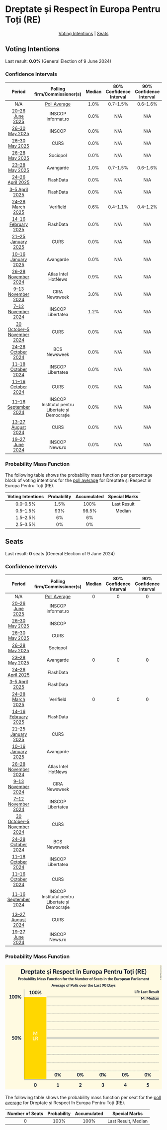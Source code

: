 # Dreptate și Respect în Europa Pentru Toți (RE)

<p align="center"><a href="#voting-intentions">Voting Intentions</a> | <a href="#seats">Seats</a></p>

## Voting Intentions

Last result: **0.0%** (General Election of 9 June 2024)

### Confidence Intervals

| Period     | Polling firm/Commissioner(s) | Median | 80% Confidence Interval | 90% Confidence Interval | 95% Confidence Interval | 99% Confidence Interval |
|:----------:|:----------------:|:-----------:|:-----------------------:|:-----------------------:|:-----------------------:|:-----------------------:|
| N/A | [Poll Average](average.html) | 1.0% | 0.7–1.5% | 0.6–1.6% | 0.6–1.7% | 0.5–1.9% |
| [20–26 June 2025](2025-06-26-INSCOP.html) | INSCOP <br> informat.ro | 0.0% | N/A | N/A | N/A | N/A |
| [26–30 May 2025](2025-05-30-INSCOP.html) | INSCOP | 0.0% | N/A | N/A | N/A | N/A |
| [26–30 May 2025](2025-05-30-CURS.html) | CURS | 0.0% | N/A | N/A | N/A | N/A |
| [26–28 May 2025](2025-05-28-Sociopol.html) | Sociopol | 0.0% | N/A | N/A | N/A | N/A |
| [23–28 May 2025](2025-05-28-Avangarde.html) | Avangarde | 1.0% | 0.7–1.5% | 0.6–1.6% | 0.6–1.7% | 0.5–2.0% |
| [24–26 April 2025](2025-04-26-FlashData.html) | FlashData | 0.0% | N/A | N/A | N/A | N/A |
| [3–5 April 2025](2025-04-05-FlashData.html) | FlashData | 0.0% | N/A | N/A | N/A | N/A |
| [24–28 March 2025](2025-03-28-Verifield.html) | Verifield | 0.6% | 0.4–1.1% | 0.4–1.2% | 0.3–1.3% | 0.2–1.6% |
| [14–16 February 2025](2025-02-16-FlashData.html) | FlashData | 0.0% | N/A | N/A | N/A | N/A |
| [21–25 January 2025](2025-01-25-CURS.html) | CURS | 0.0% | N/A | N/A | N/A | N/A |
| [10–16 January 2025](2025-01-16-Avangarde.html) | Avangarde | 0.0% | N/A | N/A | N/A | N/A |
| [26–28 November 2024](2024-11-28-AtlasIntel.html) | Atlas Intel <br> HotNews | 0.9% | N/A | N/A | N/A | N/A |
| [9–13 November 2024](2024-11-13-CIRA.html) | CIRA <br> Newsweek | 3.0% | N/A | N/A | N/A | N/A |
| [7–12 November 2024](2024-11-12-INSCOP.html) | INSCOP <br> Libertatea | 1.2% | N/A | N/A | N/A | N/A |
| [30 October–5 November 2024](2024-11-05-CURS.html) | CURS | 0.0% | N/A | N/A | N/A | N/A |
| [24–28 October 2024](2024-10-28-BCS.html) | BCS <br> Newsweek | 0.0% | N/A | N/A | N/A | N/A |
| [11–18 October 2024](2024-10-18-INSCOP.html) | INSCOP <br> Libertatea | 0.0% | N/A | N/A | N/A | N/A |
| [11–16 October 2024](2024-10-16-CURS.html) | CURS | 0.0% | N/A | N/A | N/A | N/A |
| [11–16 September 2024](2024-09-16-INSCOP.html) | INSCOP <br> Institutul pentru Libertate și Democrație | 0.0% | N/A | N/A | N/A | N/A |
| [13–27 August 2024](2024-08-27-CURS.html) | CURS | 0.0% | N/A | N/A | N/A | N/A |
| [19–27 June 2024](2024-06-27-INSCOP.html) | INSCOP <br> News.ro | 0.0% | N/A | N/A | N/A | N/A |

### Probability Mass Function

The following table shows the probability mass function per percentage block of voting intentions for the [poll average](average.html) for Dreptate și Respect în Europa Pentru Toți (RE).

| Voting Intentions | Probability | Accumulated | Special Marks |
|:-----------------:|:-----------:|:-----------:|:-------------:|
| 0.0–0.5% | 1.5% | 100% | Last Result |
| 0.5–1.5% | 93% | 98.5% | Median |
| 1.5–2.5% | 6% | 6% |  |
| 2.5–3.5% | 0% | 0% |  |


## Seats

Last result: **0** seats (General Election of 9 June 2024)

### Confidence Intervals

| Period     | Polling firm/Commissioner(s) | Median | 80% Confidence Interval | 90% Confidence Interval | 95% Confidence Interval | 99% Confidence Interval |
|:----------:|:----------------:|:------:|:-----------------------:|:-----------------------:|:-----------------------:|:-----------------------:|
| N/A | [Poll Average](average.html) | 0 | 0 | 0 | 0 | 0 |
| [20–26 June 2025](2025-06-26-INSCOP.html) | INSCOP <br> informat.ro |  |  |  |  |  |
| [26–30 May 2025](2025-05-30-INSCOP.html) | INSCOP |  |  |  |  |  |
| [26–30 May 2025](2025-05-30-CURS.html) | CURS |  |  |  |  |  |
| [26–28 May 2025](2025-05-28-Sociopol.html) | Sociopol |  |  |  |  |  |
| [23–28 May 2025](2025-05-28-Avangarde.html) | Avangarde | 0 | 0 | 0 | 0 | 0 |
| [24–26 April 2025](2025-04-26-FlashData.html) | FlashData |  |  |  |  |  |
| [3–5 April 2025](2025-04-05-FlashData.html) | FlashData |  |  |  |  |  |
| [24–28 March 2025](2025-03-28-Verifield.html) | Verifield | 0 | 0 | 0 | 0 | 0 |
| [14–16 February 2025](2025-02-16-FlashData.html) | FlashData |  |  |  |  |  |
| [21–25 January 2025](2025-01-25-CURS.html) | CURS |  |  |  |  |  |
| [10–16 January 2025](2025-01-16-Avangarde.html) | Avangarde |  |  |  |  |  |
| [26–28 November 2024](2024-11-28-AtlasIntel.html) | Atlas Intel <br> HotNews |  |  |  |  |  |
| [9–13 November 2024](2024-11-13-CIRA.html) | CIRA <br> Newsweek |  |  |  |  |  |
| [7–12 November 2024](2024-11-12-INSCOP.html) | INSCOP <br> Libertatea |  |  |  |  |  |
| [30 October–5 November 2024](2024-11-05-CURS.html) | CURS |  |  |  |  |  |
| [24–28 October 2024](2024-10-28-BCS.html) | BCS <br> Newsweek |  |  |  |  |  |
| [11–18 October 2024](2024-10-18-INSCOP.html) | INSCOP <br> Libertatea |  |  |  |  |  |
| [11–16 October 2024](2024-10-16-CURS.html) | CURS |  |  |  |  |  |
| [11–16 September 2024](2024-09-16-INSCOP.html) | INSCOP <br> Institutul pentru Libertate și Democrație |  |  |  |  |  |
| [13–27 August 2024](2024-08-27-CURS.html) | CURS |  |  |  |  |  |
| [19–27 June 2024](2024-06-27-INSCOP.html) | INSCOP <br> News.ro |  |  |  |  |  |

### Probability Mass Function

![Graph with seats probability mass function not yet produced](average-seats-pmf-dreptateșirespectîneuropapentrutoțire.png "Seats Probability Mass Function")

The following table shows the probability mass function per seat for the [poll average](average.html) for Dreptate și Respect în Europa Pentru Toți (RE).

| Number of Seats | Probability | Accumulated | Special Marks |
|:---------------:|:-----------:|:-----------:|:-------------:|
| 0 | 100% | 100% | Last Result, Median |


